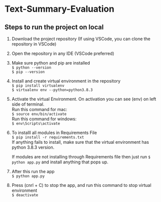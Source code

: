 # Text-Summary-Evaluation

## Steps to run the project on local

1. Download the project repository (If using VSCode, you can clone the repository in VSCode)

2. Open the repository in any IDE (VSCode preferred)

3. Make sure python and pip are installed \
    `$ python --version` \
    `$ pip --version` 

4. Install and create virtual environment in the repository \
	`$ pip install virtualenv` \
	`$ virtualenv env --python=python3.8.3` 

5. Activate the virtual Environment. On activation you can see (env) on left side of terminal. \
    Run this command for mac: \
	`$ source env/bin/activate`  \
    Run this command for windows: \
    `$ env\Scripts\activate`

6. To installl all modules in Requirements File	\
	`$ pip install -r requirements.txt` \
   If anything fails to install, make sure that the virtual environment has python 3.8.3 version. 
   
   If modules are not installing through Requirements file then just run `$ python app.py` and install anything that pops up.

7. After this run the app \
    `$ python app.py`

8. Press (cnrl + C) to stop the app, and run this command to stop virtual environment \
    `$ deactivate`
